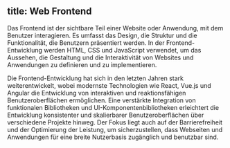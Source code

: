 title: Web Frontend
---
Das Frontend ist der sichtbare Teil einer Website oder Anwendung, mit dem Benutzer interagieren. Es umfasst das Design, die Struktur und die Funktionalität, die Benutzern präsentiert werden. In der Frontend-Entwicklung werden HTML, CSS und JavaScript verwendet, um das Aussehen, die Gestaltung und die Interaktivität von Websites und Anwendungen zu definieren und zu implementieren. 

Die Frontend-Entwicklung hat sich in den letzten Jahren stark weiterentwickelt, wobei modernste Technologien wie React, Vue.js und Angular die Entwicklung von interaktiven und reaktionsfähigen Benutzeroberflächen ermöglichen. Eine verstärkte Integration von funktionalen Bibliotheken und UI-Komponentenbibliotheken erleichtert die Entwicklung konsistenter und skalierbarer Benutzeroberflächen über verschiedene Projekte hinweg. Der Fokus liegt auch auf der Barrierefreiheit und der Optimierung der Leistung, um sicherzustellen, dass Webseiten und Anwendungen für eine breite Nutzerbasis zugänglich und benutzbar sind.